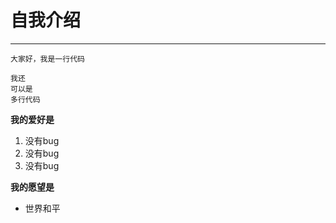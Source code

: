 # 自我介绍
***
`大家好，我是一行代码`
```
我还
可以是
多行代码
```

**我的爱好是**
1. 没有bug
2. 没有bug
3. 没有bug

**我的愿望是**
* 世界和平
